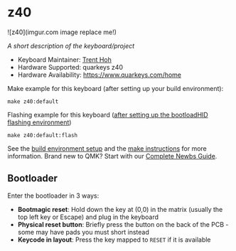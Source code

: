 # z40

![z40](imgur.com image replace me!)

*A short description of the keyboard/project*

* Keyboard Maintainer: [Trent Hoh](https://github.com/trenthoh)
* Hardware Supported: quarkeys z40
* Hardware Availability: https://www.quarkeys.com/home

Make example for this keyboard (after setting up your build environment):

    make z40:default

Flashing example for this keyboard ([after setting up the bootloadHID flashing environment](https://docs.qmk.fm/#/flashing_bootloadhid))

    make z40:default:flash

See the [build environment setup](https://docs.qmk.fm/#/getting_started_build_tools) and the [make instructions](https://docs.qmk.fm/#/getting_started_make_guide) for more information. Brand new to QMK? Start with our [Complete Newbs Guide](https://docs.qmk.fm/#/newbs).

## Bootloader

Enter the bootloader in 3 ways:

* **Bootmagic reset**: Hold down the key at (0,0) in the matrix (usually the top left key or Escape) and plug in the keyboard
* **Physical reset button**: Briefly press the button on the back of the PCB - some may have pads you must short instead
* **Keycode in layout**: Press the key mapped to `RESET` if it is available
